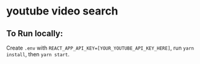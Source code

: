# youtube video search

## To Run locally:

Create `.env` with `REACT_APP_API_KEY=[YOUR_YOUTUBE_API_KEY_HERE]`, run `yarn install`, then `yarn start`.
